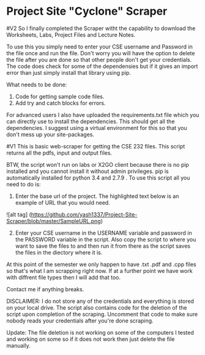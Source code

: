 # Project Site "Cyclone" Scraper

#V2
So I finally completed the Scraper witht the capability to download the Worksheets, Labs, Project Files and Lecture Notes.

To use this you simply need to enter your CSE username and Password in the file once and run the file. Don't worry you will have the option to delete the file after you are done so that other people don't get your credentials. The code does check for some of the dependensies but if it gives an import error than just simply install that library using pip.

What needs to be done:

1. Code for getting sample code files.
2. Add try and catch blocks for errors. 

For advanced users
I also have uploaded the requirements.txt file which you can directly use to install the dependencies. This should get all the dependencies. I suggest using a virtual environment for this so that you don't mess up your site-packages.




#V1
This is basic web-scraper for getting the CSE 232 files.
This script returns all the pdfs, input and output files.

BTW, the script won't run on labs or X2GO client because there is no pip installed and you cannot install it without admin privileges.
pip is automatically installed for python 3.4 and 2.7.9 .
To use this script all you need to do is: 

1. Enter the base url of the project. The highlighted text below is an example of URL that you would need.

![alt tag] (https://github.com/yash1337/Project-Site-Scraper/blob/master/SampleURL.png)

2. Enter your CSE username in the USERNAME variable and password in the PASSWORD variable in the script.
Also copy the script to where you want to save the files to and then run it from there as the script saves the files in the diectory where it is.

At this point of the semester we only happen to have .txt .pdf and .cpp files so that's what I am scrapping right now. If at a further point we have work with diffrent file types then I will add that too. 

Contact me if anything breaks.

DISCLAIMER: I do not store any of the credentials and everything is stored on your local drive. The script also contains code for the deletion of the script upon completion of the scraping. Uncomment that code to make sure nobody reads your credentials after you're done scraping.

Update: The file deletion is not working on some of the computers I tested and working on some so if it does not work then just delete the file manually.

